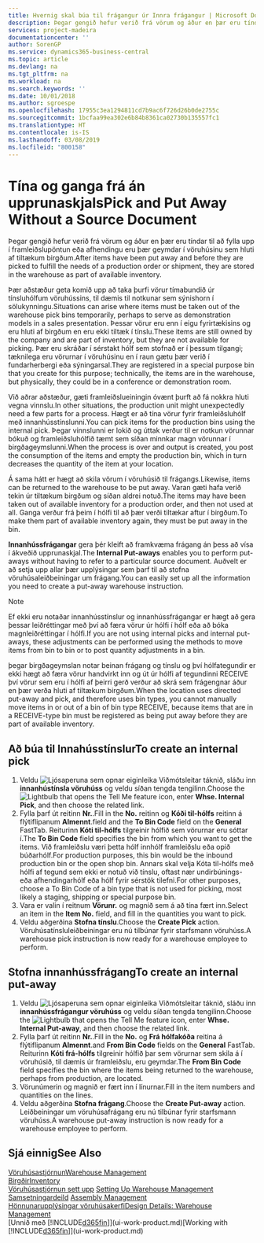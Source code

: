 ```yaml
---
title: Hvernig skal búa til frágangur úr Innra frágangur | Microsoft Docs
description: Þegar gengið hefur verið frá vörum og áður en þær eru tíndar til að fylla upp í framleiðslupöntun eða afhendingu eru þær geymdar í vöruhúsinu sem hluti af tiltækum birgðum.
services: project-madeira
documentationcenter: ''
author: SorenGP
ms.service: dynamics365-business-central
ms.topic: article
ms.devlang: na
ms.tgt_pltfrm: na
ms.workload: na
ms.search.keywords: ''
ms.date: 10/01/2018
ms.author: sgroespe
ms.openlocfilehash: 17955c3ea1294811cd7b9ac6f726d26b0de2755c
ms.sourcegitcommit: 1bcfaa99ea302e6b84b8361ca02730b135557fc1
ms.translationtype: HT
ms.contentlocale: is-IS
ms.lasthandoff: 03/08/2019
ms.locfileid: "800158"
---
```

# <a name="pick-and-put-away-without-a-source-document"></a><span data-ttu-id="1750c-103">Tína og ganga frá án upprunaskjals</span><span class="sxs-lookup"><span data-stu-id="1750c-103">Pick and Put Away Without a Source Document</span></span>
<span data-ttu-id="1750c-104">Þegar gengið hefur verið frá vörum og áður en þær eru tíndar til að fylla upp í framleiðslupöntun eða afhendingu eru þær geymdar í vöruhúsinu sem hluti af tiltækum birgðum.</span><span class="sxs-lookup"><span data-stu-id="1750c-104">After items have been put away and before they are picked to fulfill the needs of a production order or shipment, they are stored in the warehouse as part of available inventory.</span></span>  

<span data-ttu-id="1750c-105">Þær aðstæður geta komið upp að taka þurfi vörur tímabundið úr tínsluhólfum vöruhússins, til dæmis til notkunar sem sýnishorn í sölukynningu.</span><span class="sxs-lookup"><span data-stu-id="1750c-105">Situations can arise where items must be taken out of the warehouse pick bins temporarily, perhaps to serve as demonstration models in a sales presentation.</span></span> <span data-ttu-id="1750c-106">Þessar vörur eru enn í eigu fyrirtækisins og eru hluti af birgðum en eru ekki tiltæk í tínslu.</span><span class="sxs-lookup"><span data-stu-id="1750c-106">These items are still owned by the company and are part of inventory, but they are not available for picking.</span></span> <span data-ttu-id="1750c-107">Þær eru skráðar í sérstakt hólf sem stofnað er í þessum tilgangi; tæknilega eru vörurnar í vöruhúsinu en í raun gætu þær verið í fundarherbergi eða sýningarsal.</span><span class="sxs-lookup"><span data-stu-id="1750c-107">They are registered in a special purpose bin that you create for this purpose; technically, the items are in the warehouse, but physically, they could be in a conference or demonstration room.</span></span>  

<span data-ttu-id="1750c-108">Við aðrar aðstæður, gæti framleiðslueiningin óvænt þurft að fá nokkra hluti vegna vinnslu.</span><span class="sxs-lookup"><span data-stu-id="1750c-108">In other situations, the production unit might unexpectedly need a few parts for a process.</span></span> <span data-ttu-id="1750c-109">Hægt er að tína vörur fyrir framleiðsluhólf með innanhússtínslunni.</span><span class="sxs-lookup"><span data-stu-id="1750c-109">You can pick items for the production bins using the internal pick.</span></span> <span data-ttu-id="1750c-110">Þegar vinnslunni er lokið og úttak verður til er notkun vörunnar bókuð og framleiðsluhólfið tæmt sem síðan minnkar magn vörunnar í birgðageymslunni.</span><span class="sxs-lookup"><span data-stu-id="1750c-110">When the process is over and output is created, you post the consumption of the items and empty the production bin, which in turn decreases the quantity of the item at your location.</span></span>  

<span data-ttu-id="1750c-111">Á sama hátt er hægt að skila vörum í vöruhúsið til frágangs.</span><span class="sxs-lookup"><span data-stu-id="1750c-111">Likewise, items can be returned to the warehouse to be put away.</span></span> <span data-ttu-id="1750c-112">Varan gæti hafa verið tekin úr tiltækum birgðum og síðan aldrei notuð.</span><span class="sxs-lookup"><span data-stu-id="1750c-112">The items may have been taken out of available inventory for a production order, and then not used at all.</span></span> <span data-ttu-id="1750c-113">Ganga verður frá þeim í hólfi til að þær verði tiltækar aftur í birgðum.</span><span class="sxs-lookup"><span data-stu-id="1750c-113">To make them part of available inventory again, they must be put away in the bin.</span></span>  

<span data-ttu-id="1750c-114">**Innanhússfrágangar** gera þér kleift að framkvæma frágang án þess að vísa í ákveðið upprunaskjal.</span><span class="sxs-lookup"><span data-stu-id="1750c-114">The **Internal Put-aways** enables you to perform put-aways without having to refer to a particular source document.</span></span> <span data-ttu-id="1750c-115">Auðvelt er að setja upp allar þær upplýsingar sem þarf til að stofna vöruhúsaleiðbeiningar um frágang.</span><span class="sxs-lookup"><span data-stu-id="1750c-115">You can easily set up all the information you need to create a put-away warehouse instruction.</span></span>  

> [!NOTE]  
>  <span data-ttu-id="1750c-116">Ef ekki eru notaðar innanhússtínslur og innanhússfrágangar er hægt að gera þessar leiðréttingar með því að færa vörur úr hólfi í hólf eða að bóka magnleiðréttingar í hólfi.</span><span class="sxs-lookup"><span data-stu-id="1750c-116">If you are not using internal picks and internal put-aways, these adjustments can be performed using the methods to move items from bin to bin or to post quantity adjustments in a bin.</span></span>  
>   
>  <span data-ttu-id="1750c-117">þegar birgðageymslan notar beinan frágang og tínslu og því hólfategundir er ekki hægt að færa vörur handvirkt inn og út úr hólfi af tegundinni RECEIVE því vörur sem eru í hólfi af þeirri gerð verður að skrá sem frágengnar áður en þær verða hluti af tiltækum birgðum.</span><span class="sxs-lookup"><span data-stu-id="1750c-117">When the location uses directed put-away and pick, and therefore uses bin types, you cannot manually move items in or out of a bin of bin type RECEIVE, because items that are in a RECEIVE-type bin must be registered as being put away before they are part of available inventory.</span></span>  

## <a name="to-create-an-internal-pick"></a><span data-ttu-id="1750c-118">Að búa til Innahússtínslur</span><span class="sxs-lookup"><span data-stu-id="1750c-118">To create an internal pick</span></span>  
1.  <span data-ttu-id="1750c-119">Veldu ![Ljósaperuna sem opnar eiginleika Viðmótsleitar](media/ui-search/search_small.png "Segðu mér hvað þú vilt gera") táknið, sláðu inn **innanhústínsla vöruhúss** og veldu síðan tengda tengilinn.</span><span class="sxs-lookup"><span data-stu-id="1750c-119">Choose the ![Lightbulb that opens the Tell Me feature](media/ui-search/search_small.png "Tell me what you want to do") icon, enter **Whse. Internal Pick**, and then choose the related link.</span></span>  
2.  <span data-ttu-id="1750c-120">Fylla þarf út reitinn **Nr.**.</span><span class="sxs-lookup"><span data-stu-id="1750c-120">Fill in the **No.**</span></span> <span data-ttu-id="1750c-121">reitinn og **Kóði til-hólfs** reitinn á flýtiflipanum **Almennt**.</span><span class="sxs-lookup"><span data-stu-id="1750c-121">field and the **To Bin Code** field on the **General** FastTab.</span></span> <span data-ttu-id="1750c-122">Reiturinn **Kóti til-hólfs** tilgreinir hólfið sem vörurnar eru sóttar í.</span><span class="sxs-lookup"><span data-stu-id="1750c-122">The **To Bin Code** field specifies the bin from which you want to get the items.</span></span> <span data-ttu-id="1750c-123">Við framleiðslu væri þetta hólf innhólf framleiðslu eða opið búðarhólf.</span><span class="sxs-lookup"><span data-stu-id="1750c-123">For production purposes, this bin would be the inbound production bin or the open shop bin.</span></span> <span data-ttu-id="1750c-124">Annars skal velja Kóta til-hólfs með hólfi af tegund sem ekki er notuð við tínslu, oftast nær undirbúnings- eða afhendingarhólf eða hólf fyrir sérstök tilefni.</span><span class="sxs-lookup"><span data-stu-id="1750c-124">For other purposes, choose a To Bin Code of a bin type that is not used for picking, most likely a staging, shipping or special purpose bin.</span></span>  
3.  <span data-ttu-id="1750c-125">Vara er valin í reitnum **Vörunr.** og magnið sem á að tína fært inn.</span><span class="sxs-lookup"><span data-stu-id="1750c-125">Select an item in the **Item No.** field, and fill in the quantities you want to pick.</span></span>  
4. <span data-ttu-id="1750c-126">Veldu aðgerðina **Stofna tínslu**.</span><span class="sxs-lookup"><span data-stu-id="1750c-126">Choose the **Create Pick** action.</span></span> <span data-ttu-id="1750c-127">Vöruhúsatínsluleiðbeiningar eru nú tilbúnar fyrir starfsmann vöruhúss.</span><span class="sxs-lookup"><span data-stu-id="1750c-127">A warehouse pick instruction is now ready for a warehouse employee to perform.</span></span>  

## <a name="to-create-an-internal-put-away"></a><span data-ttu-id="1750c-128">Stofna innanhússfrágang</span><span class="sxs-lookup"><span data-stu-id="1750c-128">To create an internal put-away</span></span>  
1.  <span data-ttu-id="1750c-129">Veldu ![Ljósaperuna sem opnar eiginleika Viðmótsleitar](media/ui-search/search_small.png "Segðu mér hvað þú vilt gera") táknið, sláðu inn **innanhússfrágangur vöruhúss** og veldu síðan tengda tengilinn.</span><span class="sxs-lookup"><span data-stu-id="1750c-129">Choose the ![Lightbulb that opens the Tell Me feature](media/ui-search/search_small.png "Tell me what you want to do") icon, enter **Whse. Internal Put-away**, and then choose the related link.</span></span>  
2.  <span data-ttu-id="1750c-130">Fylla þarf út reitinn **Nr.**.</span><span class="sxs-lookup"><span data-stu-id="1750c-130">Fill in the **No.**</span></span> <span data-ttu-id="1750c-131">og **Frá hólfakóða** reitina á flýtiflipanum **Almennt**.</span><span class="sxs-lookup"><span data-stu-id="1750c-131">and **From Bin Code** fields on the **General** FastTab.</span></span> <span data-ttu-id="1750c-132">Reiturinn **Kóti frá-hólfs** tilgreinir hólfið þar sem vörurnar sem skila á í vöruhúsið, til dæmis úr framleiðslu, eru geymdar.</span><span class="sxs-lookup"><span data-stu-id="1750c-132">The **From Bin Code** field specifies the bin where the items being returned to the warehouse, perhaps from production, are located.</span></span>  
3.  <span data-ttu-id="1750c-133">Vörunúmerin og magnið er fært inn í línurnar.</span><span class="sxs-lookup"><span data-stu-id="1750c-133">Fill in the item numbers and quantities on the lines.</span></span>  
4.  <span data-ttu-id="1750c-134">Veldu aðgerðina **Stofna frágang**.</span><span class="sxs-lookup"><span data-stu-id="1750c-134">Choose the **Create Put-away** action.</span></span> <span data-ttu-id="1750c-135">Leiðbeiningar um vöruhúsafrágang eru nú tilbúnar fyrir starfsmann vöruhúss.</span><span class="sxs-lookup"><span data-stu-id="1750c-135">A warehouse put-away instruction is now ready for a warehouse employee to perform.</span></span>  

## <a name="see-also"></a><span data-ttu-id="1750c-136">Sjá einnig</span><span class="sxs-lookup"><span data-stu-id="1750c-136">See Also</span></span>  
[<span data-ttu-id="1750c-137">Vöruhúsastjórnun</span><span class="sxs-lookup"><span data-stu-id="1750c-137">Warehouse Management</span></span>](warehouse-manage-warehouse.md)  
[<span data-ttu-id="1750c-138">Birgðir</span><span class="sxs-lookup"><span data-stu-id="1750c-138">Inventory</span></span>](inventory-manage-inventory.md)  
<span data-ttu-id="1750c-139">[Vöruhúsastjórnun sett upp](warehouse-setup-warehouse.md)   </span><span class="sxs-lookup"><span data-stu-id="1750c-139">[Setting Up Warehouse Management](warehouse-setup-warehouse.md)   </span></span>  
<span data-ttu-id="1750c-140">[Samsetningardeild](assembly-assemble-items.md)  </span><span class="sxs-lookup"><span data-stu-id="1750c-140">[Assembly Management](assembly-assemble-items.md)  </span></span>  
[<span data-ttu-id="1750c-141">Hönnunarupplýsingar vöruhúsakerfi</span><span class="sxs-lookup"><span data-stu-id="1750c-141">Design Details: Warehouse Management</span></span>](design-details-warehouse-management.md)  
<span data-ttu-id="1750c-142">[Unnið með [!INCLUDE[d365fin](includes/d365fin_md.md)]](ui-work-product.md)</span><span class="sxs-lookup"><span data-stu-id="1750c-142">[Working with [!INCLUDE[d365fin](includes/d365fin_md.md)]](ui-work-product.md)</span></span>
